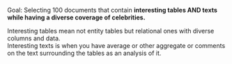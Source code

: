 Goal: Selecting 100 documents that contain **interesting tables AND texts while having a diverse coverage of celebrities.** 

Interesting tables mean not entity tables but relational ones with diverse columns and data. <br/>
Interesting texts is when you have average or other aggregate or comments on the text surrounding the tables as an analysis of it. 
